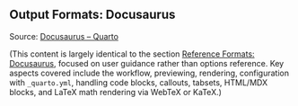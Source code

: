 ## Output Formats: Docusaurus

Source: [Docusaurus – Quarto](https://quarto.org/docs/output-formats/docusaurus.html)

(This content is largely identical to the section [Reference Formats: Docusaurus](#reference-formats-docusaurus), focused on user guidance rather than options reference. Key aspects covered include the workflow, previewing, rendering, configuration with `_quarto.yml`, handling code blocks, callouts, tabsets, HTML/MDX blocks, and LaTeX math rendering via WebTeX or KaTeX.)

